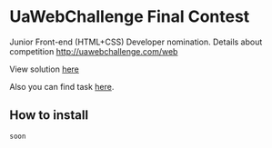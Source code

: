 # UaWebChallenge Final Contest
Junior Front-end (HTML+CSS) Developer nomination. 
Details about competition http://uawebchallenge.com/web

View solution [here](http://nckcol.com/works/webch2016/final/)

Also you can find task [here](https://drive.google.com/folderview?id=0B_wfVjJtl2oBek9hTlI0Tk5NdUk&usp=sharing).

## How to install

`soon`
